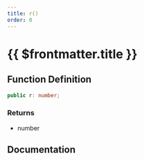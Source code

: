 ```yaml
---
title: r()
order: 0
---
```


# {{ $frontmatter.title }}

## Function Definition

```ts
public r: number;
```

### Returns

* number

## Documentation

<!--@include: ./parts/r.md-->
